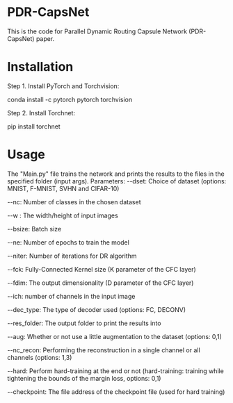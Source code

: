 # PDR-CapsNet
This is the code for Parallel Dynamic Routing Capsule Network (PDR-CapsNet) paper.


# Installation
Step 1. Install PyTorch and Torchvision:

conda install -c pytorch pytorch torchvision

Step 2. Install Torchnet:

pip install torchnet

# Usage

The "Main.py" file trains the network and prints the results to the files in the specified folder (input args).
Parameters:
--dset: Choice of dataset (options: MNIST, F-MNIST, SVHN and CIFAR-10)

--nc: Number of classes in the chosen dataset

--w : The width/height of input images

--bsize: Batch size

--ne: Number of epochs to train the model

--niter: Number of iterations for DR algorithm

--fck: Fully-Connected Kernel size (K parameter of the CFC layer)

--fdim: The output dimensionality (D parameter of the CFC layer)

--ich: number of channels in the input image

--dec_type: The type of decoder used (options: FC, DECONV)

--res_folder: The output folder to print the results into

--aug: Whether or not use a little augmentation to the dataset (options: 0,1)

--nc_recon: Performing the reconstruction in a single channel or all channels (options: 1,3)

--hard: Perform hard-training at the end or not (hard-training: training while tightening the bounds of the margin loss, options: 0,1)

--checkpoint: The file address of the checkpoint file (used for hard training)
